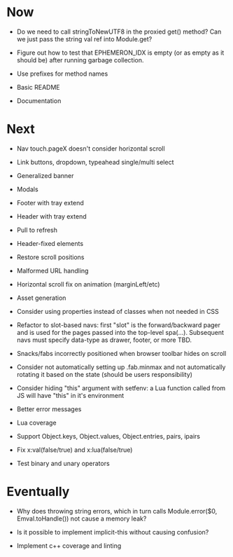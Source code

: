 # Now

- Do we need to call stringToNewUTF8 in the proxied get() method? Can we just
  pass the string val ref into Module.get?

- Figure out how to test that EPHEMERON_IDX is empty (or as empty as it should
  be) after running garbage collection.
- Use prefixes for method names
- Basic README
- Documentation

# Next

- Nav touch.pageX doesn't consider horizontal scroll

- Link buttons, dropdown, typeahead single/multi select
- Generalized banner
- Modals
- Footer with tray extend
- Header with tray extend
- Pull to refresh

- Header-fixed elements
- Restore scroll positions
- Malformed URL handling
- Horizontal scroll fix on animation (marginLeft/etc)
- Asset generation

- Consider using properties instead of classes when not needed in CSS
- Refactor to slot-based navs: first "slot" is the forward/backward pager and
  is used for the pages passed into the top-level spa(...). Subsequent navs must
  specify data-type as drawer, footer, or more TBD.

- Snacks/fabs incorrectly positioned when browser toolbar hides on scroll
- Consider not automatically setting up .fab.minmax and not automatically
  rotating it based on the state (should be users responsibility)

- Consider hiding "this" argument with setfenv: a Lua function called from JS
  will have "this" in it's environment

- Better error messages
- Lua coverage

- Support Object.keys, Object.values,
  Object.entries, pairs, ipairs

- Fix x:val(false/true) and x:lua(false/true)

- Test binary and unary operators

# Eventually

- Why does throwing string errors, which in turn
  calls Module.error($0, Emval.toHandle(<str>))
  not cause a memory leak?

- Is it possible to implement implicit-this
  without causing confusion?

- Implement c++ coverage and linting
